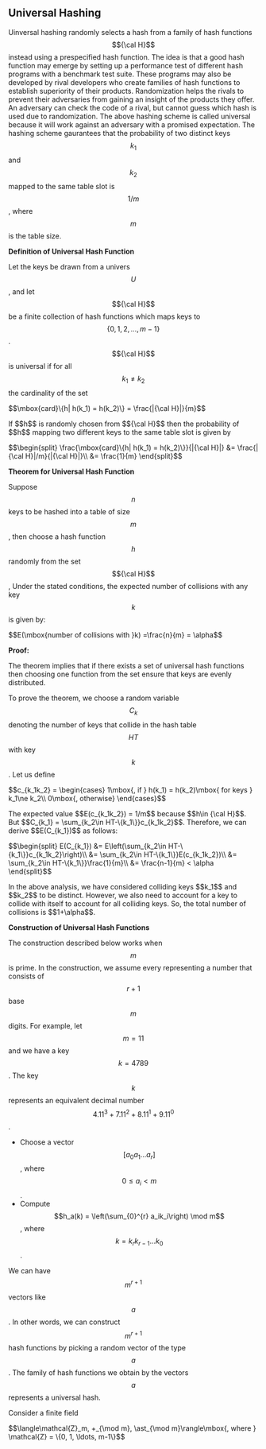 ## Universal Hashing

<script type="text/javascript" src="https://cdnjs.cloudflare.com/ajax/libs/mathjax/2.7.0/MathJax.js?config=TeX-AMS_CHTML"> </script> <script type="text/x-mathjax-config"> MathJax.Hub.Config({ tex2jax: { inlineMath: [['$','$'], ['\\(','\\)']], processEscapes: true}, jax: ["input/TeX","input/MathML","input/AsciiMath","output/CommonHTML"], extensions: ["tex2jax.js","mml2jax.js","asciimath2jax.js","MathMenu.js","MathZoom.js","AssistiveMML.js", "[Contrib]/a11y/accessibility-menu.js"], TeX: { extensions: ["AMSmath.js","AMSsymbols.js","noErrors.js","noUndefined.js"], equationNumbers: { autoNumber: "AMS" } } }); </script> 

Uinversal hashing randomly selects a hash from a family of hash functions $${\cal H}$$ instead using a prespecified hash function. The idea is that
a good hash function may emerge by setting up a performance test of different hash programs with a benchmark test suite. These programs may also be
developed by rival developers who create families of hash functions to establish superiority of their products. Randomization helps the rivals to 
prevent their adversaries from gaining an insight of the products they offer. An adversary can check the code of a rival, but cannot guess which
hash is used due to randomization. The above hashing scheme is called universal because it will work against an adversary with a promised expectation.
The hashing scheme gaurantees that the probability of two distinct keys $$k_1$$ and $$k_2$$ mapped to the same table slot is $$1/m$$, where $$m$$
is the table size.

<strong>Definition of Universal Hash Function</strong>

Let the keys be drawn from a univers $$U$$, and let $${\cal H}$$ be a finite collection of hash functions which maps keys to $$\{0, 1, 2, \ldots, m-1\}$$.
$${\cal H}$$ is universal if for all $$k_1\ne k_2$$ the cardinality of the set
<p style="align-text:center">
          $$\mbox{card}\{h| h(k_1) = h(k_2)\} = \frac{|{\cal H}|}{m}$$
</p>
If $$h$$ is randomly chosen from $${\cal H}$$ then the probability of $$h$$ mapping two different keys to the same table slot is given by
 <p style="align-text:center">
   $$\begin{split}      
        \frac{\mbox{card}\{h| h(k_1) = h(k_2)\}}{|{\cal H}|} &= \frac{|{\cal H}|/m}{|{\cal H}|}\\
         &= \frac{1}{m}
  \end{split}$$
</p>         
<strong>Theorem for Universal Hash Function</strong>

Suppose $$n$$ keys to be hashed into a table of size $$m$$, then choose a hash function $$h$$ randomly from the set $${\cal H}$$, Under the
stated conditions, the expected number of collisions with any key $$k$$ is given by:
<p style="align-text:center">
$$E(\mbox{number of collisions with }k) =\frac{n}{m} = \alpha$$
</p>
<strong>Proof:</strong>

The theorem implies that if there exists a set of universal hash functions then choosing one function from the set ensure that keys are evenly
distributed.

To prove the theorem, we choose a random variable $$C_{k}$$ denoting the number of keys that collide in the hash table $$HT$$ with key $$k$$.
Let us define
<p style="align-text:center">
$$c_{k_1k_2} = \begin{cases}
          1\mbox{, if } h(k_1) = h(k_2)\mbox{ for keys } k_1\ne k_2\\
          0\mbox{, otherwise}
          \end{cases}$$
</p>
The expected value $$E(c_{k_1k_2}) = 1/m$$ because $$h\in {\cal H}$$. But $$C_{k_1} = \sum_{k_2\in HT-\{k_1\}}c_{k_1k_2}$$. Therefore, 
we can derive $$E(C_{k_1})$$ as follows:
<p style="align-text:center">
$$\begin{split}
      E(C_{k_1}) &= E\left(\sum_{k_2\in HT-\{k_1\}}c_{k_1k_2}\right)\\
          &= \sum_{k_2\in HT-\{k_1\}}E(c_{k_1k_2})\\
          &= \sum_{k_2\in HT-\{k_1\}}\frac{1}{m}\\
          &= \frac{n-1}{m} < \alpha
          \end{split}$$
</p>
In the above analysis, we have considered colliding keys $$k_1$$ and $$k_2$$ to be distinct. However, we also need to account for a key to 
collide with itself to account for all colliding keys. So, the total number of collisions is $$1+\alpha$$.
     
<strong>Construction of Universal Hash Functions</strong>
         
The construction described below works when $$m$$ is prime. In the construction, we assume every representing a number that consists of
$$r+1$$ base $$m$$ digits. For example, let
$$m = 11$$ and we have a key $$k = 4789$$. The key $$k$$ represents an equivalent decimal number $$4.11^3 + 7.11^2 + 8.11^1 + 9.11^0$$. 

- Choose a vector $$[a_0 a_1 \ldots a_r]$$, where $$0\le a_i < m$$.
- Compute $$h_a(k) = \left(\sum_{0}^{r} a_ik_i\right) \mod m$$, where $$k = k_{r}k_{r-1}\ldots k_0$$. 

We can have $$m^{r+1}$$ vectors like $$a$$. In other words, we can construct $$m^{r+1}$$ hash functions by picking 
a random vector of the type $$a$$. The family of hash functions we obtain by the vectors $$a$$ represents a universal hash.

Consider a finite field 
<p style="align-text:center">
          $$\langle\mathcal{Z}_m, +_{\mod m}, \ast_{\mod m}\rangle\mbox{, where } \mathcal{Z} = \{0, 1, \ldots, m-1\}$$
</p>
